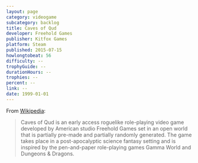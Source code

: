 ```yaml
---
layout: page
category: videogame
subcategory: backlog
title: Caves of Qud
developer: Freehold Games
publisher: Kitfox Games
platform: Steam
published: 2015-07-15
howlongtobeat: 56
difficulty: --
trophyGuide: --
durationHours: --
trophies: --
percent: --
link: --
date: 1999-01-01
---
```


From [Wikipedia](https://en.wikipedia.org/wiki/Caves_of_Qud):

> Caves of Qud is an early access roguelike role-playing video game developed by American studio Freehold Games set in an open world that is partially pre-made and partially randomly generated. The game takes place in a post-apocalyptic science fantasy setting and is inspired by the pen-and-paper role-playing games Gamma World and Dungeons & Dragons.
